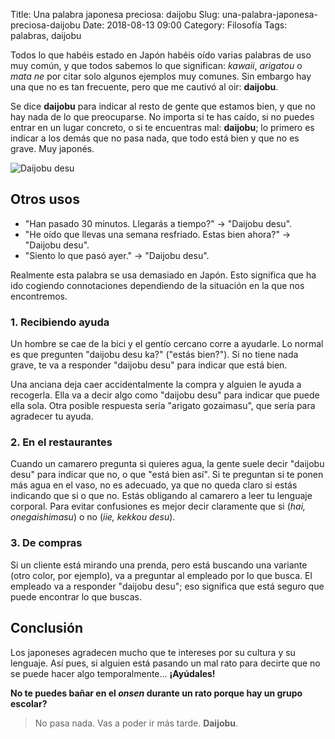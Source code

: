 Title: Una palabra japonesa preciosa: daijobu
Slug: una-palabra-japonesa-preciosa-daijobu
Date: 2018-08-13 09:00
Category: Filosofía
Tags: palabras, daijobu



Todos lo que habéis estado en Japón habéis oído varias palabras de uso muy común, y que todos sabemos lo que significan: *kawaii*, *arigatou* o *mata ne* por citar solo algunos ejemplos muy comunes. Sin embargo hay una que no es tan frecuente, pero que me cautivó al oir: **daijobu**.

Se dice **daijobu** para indicar al resto de gente que estamos bien, y que no hay nada de lo que preocuparse. No importa si te has caído, si no puedes entrar en un lugar concreto, o si te encuentras mal: **daijobu**; lo primero es indicar a los demás que no pasa nada, que todo está bien y que no es grave. Muy japonés.

![Daijobu desu]({filename}/images/daijobu-desu.jpg)

## Otros usos

* "Han pasado 30 minutos. Llegarás a tiempo?" &rarr; "Daijobu desu".
* "He oído que llevas una semana resfriado. Estas bien ahora?" &rarr; "Daijobu desu".
* "Siento lo que pasó ayer." &rarr; "Daijobu desu".

Realmente esta palabra se usa demasiado en Japón. Esto significa que ha ido cogiendo connotaciones dependiendo de la situación en la que nos encontremos.

### 1. Recibiendo ayuda

Un hombre se cae de la bici y el gentío cercano corre a ayudarle. Lo normal es que pregunten "daijobu desu ka?" ("estás bien?"). Si no tiene nada grave, te va a responder "daijobu desu" para indicar que está bien.

Una anciana deja caer accidentalmente la compra y alguien le ayuda a recogerla. Ella va a decir algo como "daijobu desu" para indicar que puede ella sola. Otra posible respuesta sería "arigato gozaimasu", que sería para agradecer tu ayuda.

### 2. En el restaurantes

Cuando un camarero pregunta si quieres agua, la gente suele decir "daijobu desu" para indicar que no, o que "está bien así". Si te preguntan si te ponen más agua en el vaso, no es adecuado, ya que no queda claro si estás indicando que si o que no. Estás obligando al camarero a leer tu lenguaje corporal. Para evitar confusiones es mejor decir claramente que si (*hai, onegaishimasu*) o no (*iie, kekkou desu*).

### 3. De compras

Si un cliente está mirando una prenda, pero está buscando una variante (otro color, por ejemplo), va a preguntar al empleado por lo que busca. El empleado va a responder "daijobu desu"; eso significa que está seguro que puede encontrar lo que buscas.

## Conclusión

Los japoneses agradecen mucho que te intereses por su cultura y su lenguaje. Así pues, si alguien está pasando un mal rato
para decirte que no se puede hacer algo temporalmente... **¡Ayúdales!**

**No te puedes bañar en el *onsen* durante un rato porque hay un grupo escolar?**

> No pasa nada. Vas a poder ir más tarde. **Daijobu**.
